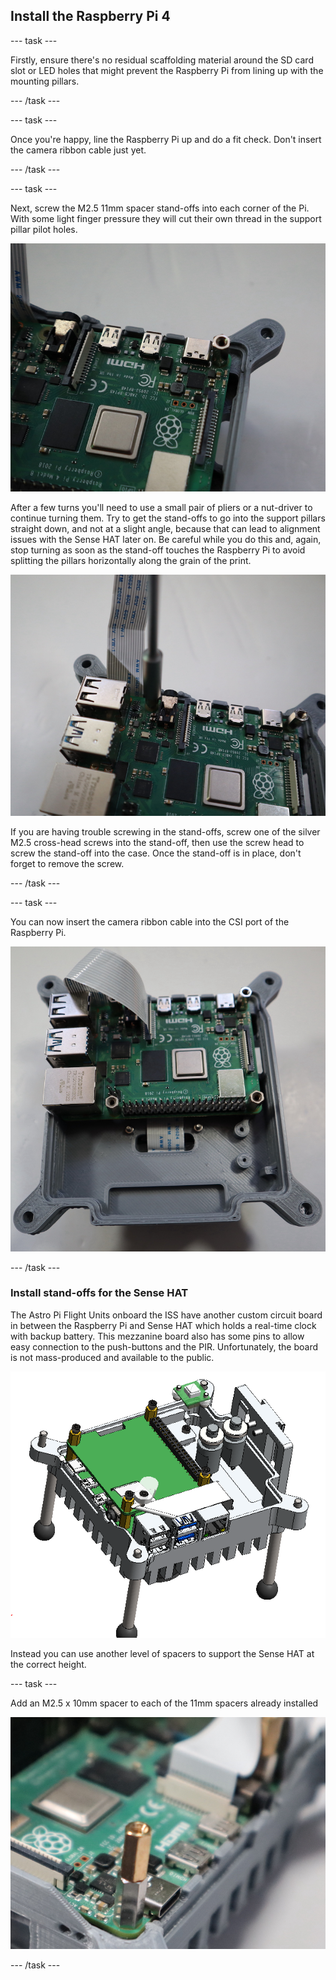 ## Install the Raspberry Pi 4 

--- task ---

Firstly, ensure there's no residual scaffolding material around the SD card slot or LED holes that might prevent the Raspberry Pi from lining up with the mounting pillars.

--- /task ---

--- task ---

Once you're happy, line the Raspberry Pi up and do a fit check.  Don't insert the camera ribbon cable just yet.

--- /task ---


--- task ---

Next, screw the M2.5 11mm spacer stand-offs into each corner of the Pi. With some light finger pressure they will cut their own thread in the support pillar pilot holes.


![Photo showing the Raspberry Pi in the bottom case part, with a spacer screwed in to the top left corner mounting hole](images/pi_spacer_corner.jpg)

After a few turns you'll need to use a small pair of pliers or a nut-driver to continue turning them. Try to get the stand-offs to go into the support pillars straight down, and not at a slight angle, because that can lead to alignment issues with the Sense HAT later on. Be careful while you do this and, again, stop turning as soon as the stand-off touches the Raspberry Pi to avoid splitting the pillars horizontally along the grain of the print.

![Photo showing a nut driver being used to screw a spacer into place through the mounting hole in the Raspberry Pi PCB](images/pi_spacer_driver.jpg)

If you are having trouble screwing in the stand-offs, screw one of the silver M2.5 cross-head screws into the stand-off, then use the screw head to screw the stand-off into the case. Once the stand-off is in place, don't forget to remove the screw.

--- /task ---


--- task ---

You can now insert the camera ribbon cable into the CSI port of the Raspberry Pi. 

![Photo showing the Raspberry Pi in the bottom case part, with the camera cable inserted](images/camera_cable_pi.jpg)


--- /task ---


### Install stand-offs for the Sense HAT

The Astro Pi Flight Units onboard the ISS have another custom circuit board in between the Raspberry Pi and Sense HAT which holds a real-time clock with backup battery. This mezzanine board also has some pins to allow easy connection to the push-buttons and the PIR. Unfortunately, the board is not mass-produced and available to the public.

![3d cutaway diagram of a Flight Unit, showing the mezzanine board](images/3d_cutaway_mezz.png)


Instead you can use another level of spacers to support the Sense HAT at the correct height.

--- task ---

Add an M2.5 x 10mm spacer to each of the 11mm spacers already installed 

![Photo showing the stack of two spacers](images/double_header.jpg)


--- /task ---
